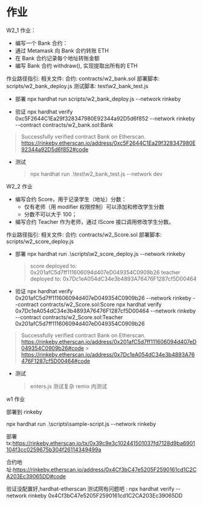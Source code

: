 # 作业

W2_1 作业：

- 编写⼀个 Bank 合约：
- 通过 Metamask 向 Bank 合约转账 ETH
- 在 Bank 合约记录每个地址转账⾦额
- 编写 Bank 合约 withdraw(), 实现提取出所有的 ETH

作业路径指引:
相关文件:
合约: contracts/w2_bank.sol
部署脚本: scripts/w2_bank_deploy.js
测试脚本: test\w2_bank_test.js

- 部署
  npx hardhat run scripts/w2_bank_deploy.js --network rinkeby

- 验证
  npx hardhat verify 0xc5F2644C1Ea29f328347980E92344a92D5d6f852 --network rinkeby --contract contracts/w2_bank.sol:Bank

> Successfully verified contract Bank on Etherscan.
> https://rinkeby.etherscan.io/address/0xc5F2644C1Ea29f328347980E92344a92D5d6f852#code

- 测试
  > npx hardhat run .\test\w2_bank_test.js --network dev

W2_2 作业

- 编写合约 Score，⽤于记录学⽣（地址）分数：
  - 仅有⽼师（⽤ modifier 权限控制）可以添加和修改学⽣分数
  - 分数不可以⼤于 100；
- 编写合约 Teacher 作为⽼师，通过 IScore 接⼝调⽤修改学⽣分数。

作业路径指引:
相关文件:
合约: contracts/w2_Score.sol
部署脚本: scripts/w2_score_deploy.js

- 部署
  npx hardhat run .\scripts\w2_score_deploy.js --network rinkeby

  > score deployed to: 0x201afC5d7ff111606094d407eD049354C0909b26
  > teacher deployed to: 0x7Dc1eA054dC34e3b4893A76476F1287cf5D00464

- 验证
  npx hardhat verify 0x201afC5d7ff111606094d407eD049354C0909b26 --network rinkeby --contract contracts/w2_Score.sol:Score
  npx hardhat verify 0x7Dc1eA054dC34e3b4893A76476F1287cf5D00464 --network rinkeby --contract contracts/w2_Score.sol:Teacher 0x201afC5d7ff111606094d407eD049354C0909b26

> Successfully verified contract Bank on Etherscan.
> https://rinkeby.etherscan.io/address/0x201afC5d7ff111606094d407eD049354C0909b26#code > https://rinkeby.etherscan.io/address/0x7Dc1eA054dC34e3b4893A76476F1287cf5D00464#code

- 测试
  > enters.js 测试复杂 remix 内测试

w1 作业

部署到 rinkeby

npx hardhat run .\scripts\sample-script.js --network rinkeby

部署 tx:https://rinkeby.etherscan.io/tx/0x39c9e3c102441501037fd7128d9ba6901104f3cc0259675b304f26114349499a

合约地址:https://rinkeby.etherscan.io/address/0x4Cf3bC47e5205F2590161cd1C2CA203Ec39065DD#code

验证没配置好,hardhat-etherscan 测试网有问题吧 : npx hardhat verify --network rinkeby 0x4Cf3bC47e5205F2590161cd1C2CA203Ec39065DD
